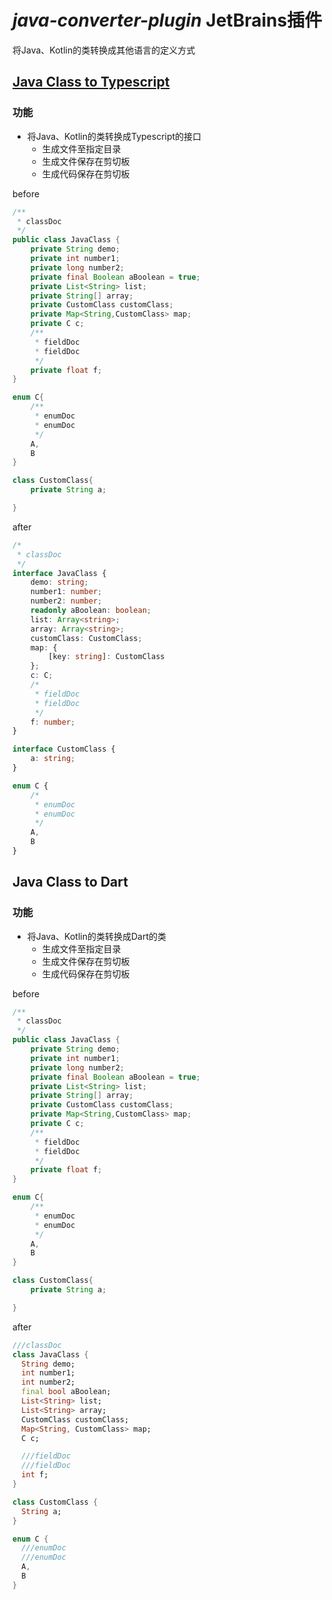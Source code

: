 *java-converter-plugin* JetBrains插件
=========================

将Java、Kotlin的类转换成其他语言的定义方式

## [Java Class to Typescript](https://plugins.jetbrains.com/plugin/13800-java-class-to-typescript)
### 功能
- 将Java、Kotlin的类转换成Typescript的接口
    - 生成文件至指定目录
    - 生成文件保存在剪切板
    - 生成代码保存在剪切板
    
before
```java
/**
 * classDoc
 */
public class JavaClass {
    private String demo;
    private int number1;
    private long number2;
    private final Boolean aBoolean = true;
    private List<String> list;
    private String[] array;
    private CustomClass customClass;
    private Map<String,CustomClass> map;
    private C c;
    /**
     * fieldDoc
     * fieldDoc
     */
    private float f;
}

enum C{
    /**
     * enumDoc
     * enumDoc
     */
    A,
    B
}

class CustomClass{
    private String a;

}
```

after
```typescript
/*
 * classDoc
 */
interface JavaClass {
    demo: string;
    number1: number;
    number2: number;
    readonly aBoolean: boolean;
    list: Array<string>;
    array: Array<string>;
    customClass: CustomClass;
    map: {
        [key: string]: CustomClass
    };
    c: C;
    /*
     * fieldDoc
     * fieldDoc
     */
    f: number;
}

interface CustomClass {
    a: string;
}

enum C {
    /*
     * enumDoc
     * enumDoc
     */
    A,
    B
}
```

## Java Class to Dart
### 功能
- 将Java、Kotlin的类转换成Dart的类
    - 生成文件至指定目录
    - 生成文件保存在剪切板
    - 生成代码保存在剪切板
    

before
```java
/**
 * classDoc
 */
public class JavaClass {
    private String demo;
    private int number1;
    private long number2;
    private final Boolean aBoolean = true;
    private List<String> list;
    private String[] array;
    private CustomClass customClass;
    private Map<String,CustomClass> map;
    private C c;
    /**
     * fieldDoc
     * fieldDoc
     */
    private float f;
}

enum C{
    /**
     * enumDoc
     * enumDoc
     */
    A,
    B
}

class CustomClass{
    private String a;

}
```

after
```dart
///classDoc
class JavaClass {
  String demo;
  int number1;
  int number2;
  final bool aBoolean;
  List<String> list;
  List<String> array;
  CustomClass customClass;
  Map<String, CustomClass> map;
  C c;

  ///fieldDoc
  ///fieldDoc
  int f;
}

class CustomClass {
  String a;
}

enum C {
  ///enumDoc
  ///enumDoc
  A,
  B
}
```